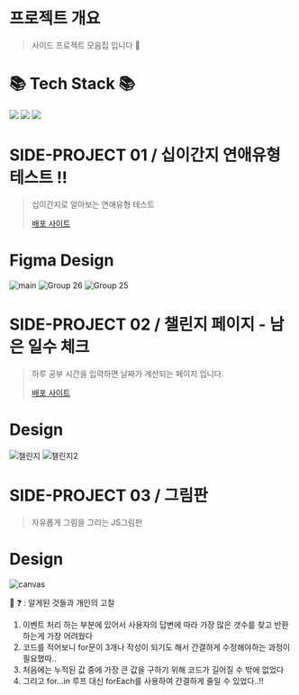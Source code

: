 # 프로젝트 개요
> 사이드 프로젝트 모음집  입니다 🙂
>
# 	📚 Tech Stack 📚

<div>
  <img src="https://img.shields.io/badge/html5-E34F26?style=for-the-badge&logo=html5&logoColor=white"> 
  <img src="https://img.shields.io/badge/css-1572B6?style=for-the-badge&logo=css3&logoColor=white">
  <img src="https://img.shields.io/badge/javascript-F7DF1E?style=for-the-badge&logo=javascript&logoColor=black">
</div>

# SIDE-PROJECT 01 / 십이간지 연애유형 테스트 !!
> 십이간지로 알아보는 연애유형 테스트
>
> [배포 사이트](https://12lovetypetest12.netlify.app)
>

# Figma Design

![main](https://github.com/HongDawww/SIDE-PROJECT-COLLECTION/assets/142575028/91e041de-c462-4f69-93c9-5f4be859ee7c)
![Group 26](https://github.com/HongDawww/SIDE-PROJECT-COLLECTION/assets/142575028/4e31b51e-c0cd-4321-91f0-4bd07f2003b8)
![Group 25](https://github.com/HongDawww/SIDE-PROJECT-COLLECTION/assets/142575028/d6cc34fa-b973-4c89-b33f-78a4d538179c)


# SIDE-PROJECT 02 / 챌린지 페이지 - 남은 일수 체크
> 하루 공부 시간을 입력하면 날짜가 계산되는 페이지 입니다.
>
> [배포 사이트](https://hongdawww.github.io/challenge-page/callenge-page/index.html)
# Design

![챌린지](https://github.com/HongDawww/SIDE-PROJECT-COLLECTION/assets/142575028/30ae2af8-fd47-4d3b-bd82-9de97eed90f7)
![챌린지2](https://github.com/HongDawww/SIDE-PROJECT-COLLECTION/assets/142575028/48f14377-489f-4657-94dc-6fc62b11206b)

# SIDE-PROJECT 03 / 그림판 
> 자유롭게 그림을 그리는 JS그림판

# Design
![canvas](https://github.com/HongDawww/SIDE-PROJECT-COLLECTION/assets/142575028/d6a2b355-f26e-4457-8c69-40022f8b5e27)



 🤔 ❓ : 알게된 것들과 개인의 고찰

 1. 이벤트 처리 하는 부분에 있어서 사용자의 답변에 따라 가장 많은 갯수를 찾고 반환 하는게 가장 어려웠다
 2. 코드를 적어보니 for문이 3개나 작성이 되기도 해서 간결하게 수정해야하는 과정이 필요했따..
 3. 처음에는 누적된 값 중에 가장 큰 값을 구하기 위해 코드가 길어질 수 밖에 없었다
 4. 그리고 for...in 루프 대신 forEach를 사용하여 간결하게 줄일 수 있었다..!!


